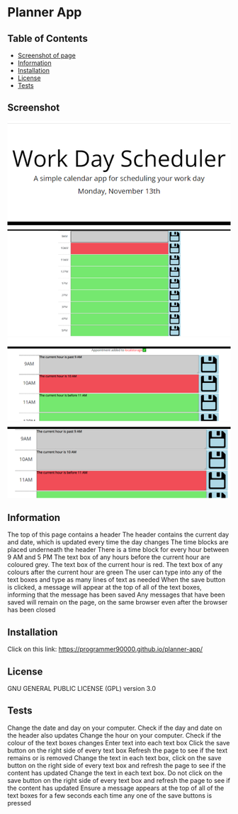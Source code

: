 # Planner App

## Table of Contents
* [Screenshot of page](#screenshot)
* [Information](#information)
* [Installation](#installation)
* [License](#license)
* [Tests](#tests)

## Screenshot
![Header](screenshots/screenshot1.png)
![Planner blank](screenshots/screenshot2.png)
![Planner after entering text and pressing the save button](screenshots/screenshot3.png)
![Planner after the hour changes](screenshots/screenshot4.png)

## Information
The top of this page contains a header
The header contains the current day and date, which is updated every time the day changes
The time blocks are placed underneath the header
There is a time block for every hour between 9 AM and 5 PM
The text box of any hours before the current hour are coloured grey. The text box of the current hour is red. The text box of any colours after the current hour are green
The user can type into any of the text boxes and type as many lines of text as needed
When the save button is clicked, a message will appear at the top of all of the text boxes, informing that the message has been saved
Any messages that have been saved will remain on the page, on the same browser even after the browser has been closed

## Installation
Click on this link: https://programmer90000.github.io/planner-app/

## License
GNU GENERAL PUBLIC LICENSE (GPL) version 3.0

## Tests
Change the date and day on your computer. Check if the day and date on the header also updates
Change the hour on your computer. Check if the colour of the text boxes changes
Enter text into each text box
Click the save button on the right side of every text box
Refresh the page to see if the text remains or is removed
Change the text in each text box, click on the save button on the right side of every text box and refresh the page to see if the content has updated
Change the text in each text box. Do not click on the save button on the right side of every text box and refresh the page to see if the content has updated
Ensure a message appears at the top of all of the text boxes for a few seconds each time any one of the save buttons is pressed
